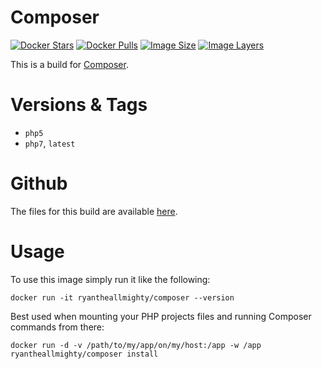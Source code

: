# Composer
[![Docker Stars](https://img.shields.io/docker/stars/ryantheallmighty/composer.svg?style=flat-square)](https://hub.docker.com/r/ryantheallmighty/composer/) [![Docker Pulls](https://img.shields.io/docker/pulls/ryantheallmighty/composer.svg?style=flat-square)](https://hub.docker.com/r/ryantheallmighty/composer/) [![Image Size](https://img.shields.io/imagelayers/image-size/ryantheallmighty/composer/latest.svg?style=flat-square)](https://imagelayers.io/?images=ryantheallmighty%2Fcomposer) [![Image Layers](https://img.shields.io/imagelayers/layers/ryantheallmighty/composer/latest.svg?style=flat-square)](https://imagelayers.io/?images=ryantheallmighty%2Fcomposer)

This is a build for [Composer](https://getcomposer.org/).

# Versions & Tags
- `php5`
- `php7`, `latest`

# Github
The files for this build are available [here](https://github.com/RyanTheAllmighty/Dockerfiles/tree/master/composer).

# Usage
To use this image simply run it like the following:

```
docker run -it ryantheallmighty/composer --version
```

Best used when mounting your PHP projects files and running Composer commands from there:

```
docker run -d -v /path/to/my/app/on/my/host:/app -w /app ryantheallmighty/composer install
```
